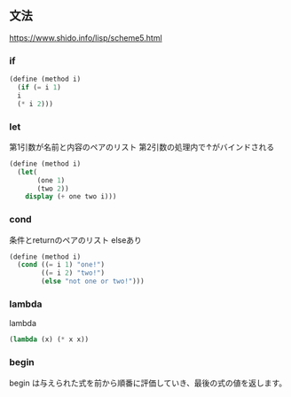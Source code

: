 ## 文法

https://www.shido.info/lisp/scheme5.html

### if

```scheme
(define (method i)
  (if (= i 1)
  i
  (* i 2)))
```

### let

第1引数が名前と内容のペアのリスト
第2引数の処理内で↑がバインドされる

```scheme
(define (method i)
  (let(
       (one 1)
       (two 2))
    display (+ one two i)))
```

### cond

条件とreturnのペアのリスト
elseあり

```scheme
(define (method i)
  (cond ((= i 1) "one!")
        ((= i 2) "two!")
        (else "not one or two!")))
```

### lambda

lambda

```scheme
(lambda (x) (* x x))
```

### begin

begin は与えられた式を前から順番に評価していき、最後の式の値を返します。
